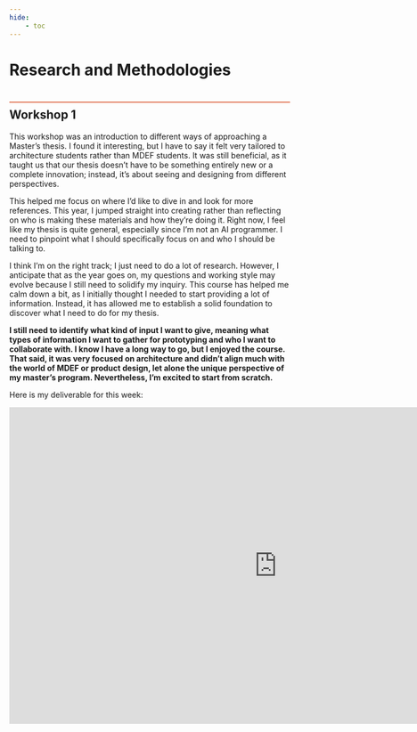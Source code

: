 ```yaml
---
hide:
    - toc
---
```


# Research and Methodologies
<div style="height:2px; background-color: #E17858; margin-top: 40px; margin-bottom: -20px;"></div>

## Workshop 1

This workshop was an introduction to different ways of approaching a Master’s thesis. I found it interesting, but I have to say it felt very tailored to architecture students rather than MDEF students. It was still beneficial, as it taught us that our thesis doesn’t have to be something entirely new or a complete innovation; instead, it’s about seeing and designing from different perspectives.

This helped me focus on where I’d like to dive in and look for more references. This year, I jumped straight into creating rather than reflecting on who is making these materials and how they’re doing it. Right now, I feel like my thesis is quite general, especially since I’m not an AI programmer. I need to pinpoint what I should specifically focus on and who I should be talking to.

I think I’m on the right track; I just need to do a lot of research. However, I anticipate that as the year goes on, my questions and working style may evolve because I still need to solidify my inquiry. This course has helped me calm down a bit, as I initially thought I needed to start providing a lot of information. Instead, it has allowed me to establish a solid foundation to discover what I need to do for my thesis.

**I still need to identify what kind of input I want to give, meaning what types of information I want to gather for prototyping and who I want to collaborate with. I know I have a long way to go, but I enjoyed the course. That said, it was very focused on architecture and didn’t align much with the world of MDEF or product design, let alone the unique perspective of my master’s program. Nevertheless, I’m excited to start from scratch.**

Here is my deliverable for this week:
<iframe src="https://docs.google.com/presentation/d/e/2PACX-1vQjw58tYevyv4_Cqph6roBI563fJq1jL5h2mdOQqogiPQsToX6jq3IVHTHHPMf9-KlMa2LVcyV3qQc2/embed?start=false&loop=false&delayms=3000" frameborder="0" width="960" height="569" allowfullscreen="true" mozallowfullscreen="true" webkitallowfullscreen="true"></iframe>